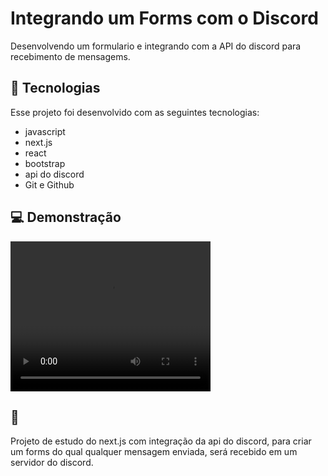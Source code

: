 # Integrando um Forms com o Discord

Desenvolvendo um formulario e integrando com a API do discord para recebimento de mensagems. 

## 🚀 Tecnologias

Esse projeto foi desenvolvido com as seguintes tecnologias:

- javascript
- next.js
- react
- bootstrap
- api do discord
- Git e Github 

## 💻 Demonstração

<video width="320" height="240" controls>
  <source src="/public/images/video_3.gif" type="video/mp4">
</video>

## 🔖 
Projeto de estudo do next.js com integração da api do discord, para criar um forms do qual qualquer mensagem enviada, será recebido em um servidor do discord. 

